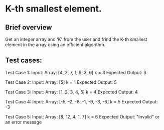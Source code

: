 # K-th smallest element. 

## Brief overview
Get an integer array and 'K' from the user and frind the K-th smallest element in the array using an efficient algorithm.

## Test cases:
Test Case 1:
Input:
Array: [4, 2, 7, 1, 9, 3, 6]
k = 3
Expected Output: 3

Test Case 2:
Input:
Array: [5]
k = 1
Expected Output: 5

Test Case 3:
Input:
Array: [1, 2, 3, 4, 5]
k = 4
Expected Output: 4

Test Case 4:
Input:
Array: [-5, -2, -8, -1, -9, -3, -6]
k = 5
Expected Output: -3

Test Case 5:
Input:
Array: [8, 12, 4, 1, 7]
k = 6
Expected Output: "Invalid" or an error message


